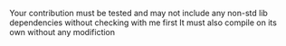 Your contribution must be tested and may not include any non-std lib dependencies without checking with me first
It must also compile on its own without any modifiction
